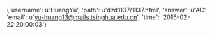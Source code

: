 {'username': u'HuangYu', 'path': u'dzd1137/1137.html', 'answer': u'AC', 'email': u'yu-huang13@mails.tsinghua.edu.cn', 'time': '2016-02-22:20:00:03'}